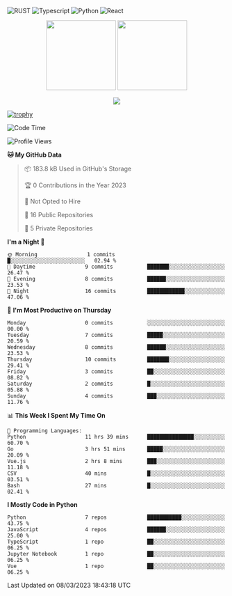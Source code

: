 ![RUST](https://img.shields.io/badge/-Rust-141414?style=flat&logo=rust)
![Typescript](https://img.shields.io/badge/-Typescript-141414?style=flat&logo=typescript)
![Python](https://img.shields.io/badge/-Python-141414?style=flat&logo=python)
![React](https://img.shields.io/badge/-React-141414?style=flat&logo=react)

<p align="center">
  <img height="160" src="https://github-readme-stats.vercel.app/api/top-langs/?username=k4zam1&theme=dracula&hide=html,css,dockerfile,shell,ejs,stylus,javascript&count_private=true&show_icons=true&hide_border=true&layout=compact"/>
  <img height="160" src="https://github-readme-stats.vercel.app/api?username=k4zam1&count_private=true&show_icons=true&theme=dracula&include_all_commits=true&hide_border=true"/>
</p>
<p align="center">
<img src="https://activity-graph.herokuapp.com/graph?username=k4zam1&theme=dracula"/>
</p>

[![trophy](https://github-profile-trophy.vercel.app/?username=k4zam1)](https://github.com/ryo-ma/github-profile-trophy)

<!--START_SECTION:waka-->
![Code Time](http://img.shields.io/badge/Code%20Time-504%20hrs%2015%20mins-blue)

![Profile Views](http://img.shields.io/badge/Profile%20Views-0-blue)

**🐱 My GitHub Data** 

> 📦 183.8 kB Used in GitHub's Storage 
 > 
> 🏆 0 Contributions in the Year 2023
 > 
> 🚫 Not Opted to Hire
 > 
> 📜 16 Public Repositories 
 > 
> 🔑 5 Private Repositories 
 > 
**I'm a Night 🦉** 

```text
🌞 Morning                1 commits           █░░░░░░░░░░░░░░░░░░░░░░░░   02.94 % 
🌆 Daytime                9 commits           ███████░░░░░░░░░░░░░░░░░░   26.47 % 
🌃 Evening                8 commits           ██████░░░░░░░░░░░░░░░░░░░   23.53 % 
🌙 Night                  16 commits          ████████████░░░░░░░░░░░░░   47.06 % 
```
📅 **I'm Most Productive on Thursday** 

```text
Monday                   0 commits           ░░░░░░░░░░░░░░░░░░░░░░░░░   00.00 % 
Tuesday                  7 commits           █████░░░░░░░░░░░░░░░░░░░░   20.59 % 
Wednesday                8 commits           ██████░░░░░░░░░░░░░░░░░░░   23.53 % 
Thursday                 10 commits          ███████░░░░░░░░░░░░░░░░░░   29.41 % 
Friday                   3 commits           ██░░░░░░░░░░░░░░░░░░░░░░░   08.82 % 
Saturday                 2 commits           █░░░░░░░░░░░░░░░░░░░░░░░░   05.88 % 
Sunday                   4 commits           ███░░░░░░░░░░░░░░░░░░░░░░   11.76 % 
```


📊 **This Week I Spent My Time On** 

```text
💬 Programming Languages: 
Python                   11 hrs 39 mins      ███████████████░░░░░░░░░░   60.70 % 
Go                       3 hrs 51 mins       █████░░░░░░░░░░░░░░░░░░░░   20.09 % 
Vue.js                   2 hrs 8 mins        ███░░░░░░░░░░░░░░░░░░░░░░   11.18 % 
CSV                      40 mins             █░░░░░░░░░░░░░░░░░░░░░░░░   03.51 % 
Bash                     27 mins             █░░░░░░░░░░░░░░░░░░░░░░░░   02.41 % 
```

**I Mostly Code in Python** 

```text
Python                   7 repos             ███████████░░░░░░░░░░░░░░   43.75 % 
JavaScript               4 repos             ██████░░░░░░░░░░░░░░░░░░░   25.00 % 
TypeScript               1 repo              ██░░░░░░░░░░░░░░░░░░░░░░░   06.25 % 
Jupyter Notebook         1 repo              ██░░░░░░░░░░░░░░░░░░░░░░░   06.25 % 
Vue                      1 repo              ██░░░░░░░░░░░░░░░░░░░░░░░   06.25 % 
```




 Last Updated on 08/03/2023 18:43:18 UTC
<!--END_SECTION:waka-->
